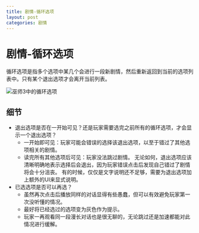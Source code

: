 ```yaml
---
title: 剧情-循环选项
layout: post
categories: 剧情
---
```


# 剧情-循环选项
循环选项是指多个选项中某几个会进行一段新剧情，然后重新返回到当前的选项列表中。只有某个退出选项才会离开当前列表。

![巫师3中的循环选项](/images/循环选项-巫师3.png)

## 细节
- 退出选项是否在一开始可见？还是玩家需要选完之前所有的循环选项，才会显示一个退出选项？
    - 一开始即可见：玩家可能会错误的选择该退出选项，以至于错过了其他选项相关的剧情。
    - 读完所有其他选项后可见：玩家没法跳过剧情。
    无论如何，退出选项应该清晰明确地表示选择后会退出，因为玩家错误点击后发现自己错过了剧情将会十分沮丧。
    有的时候，仅仅是文字说明还不足够，需要为退出选项加上额外的UI来显式说明。
- 已选选项是否可以再选？
    - 虽然再次点击后播放同样的对话显得有些愚蠢，但可以有效避免玩家第一次没听懂的情况。
    - 最好将已经选过的选项变为灰色作为提示。
    - 玩家一再观看同一段漫长对话也是很无聊的，无论跳过还是加速都能对此情况进行缓解。

